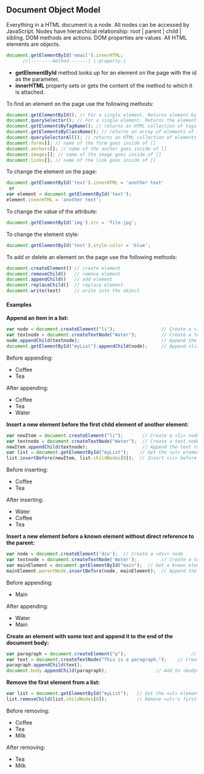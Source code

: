 ## Document Object Model
Everything in a HTML document is a node. All nodes can be accessed by JavaScript. Nodes have hierarchical relationship: root | parent | child | sibling. DOM methods are actions. DOM properties are values. All HTML elements are objects.
```javascript
document.getElementById('email').innerHTML;
      //|--------method-------| |-property-| 
```
- **getElementById** method looks up for an element on the page with the id as the parameter.
- **innerHTML** property sets or gets the content of the method to which it is attached.

To find an element on the page use the following methods:
```javascript
document.getElementById(); // For a single element. Returns element by its id
document.querySelector(); // For a single element. Returns the element selected as a parameter.
document.getElementsByTagName(); // returns an HTML collection of tags found. 
document.getElementsByClassName(); // returns an array of elements of this class.
document.querySelectorAll(); // returns an HTML collection of elements selected as a parameter.
document.forms[]; // name of the form goes inside of []
document.anchors[]; // name of the anchor goes inside of []
document.images[]; // name of the image goes inside of []
document.links[]; // name of the link goes inside of []
```
To change the element on the page:
```javascript
document.getElementById('text').innerHTML = 'another text'
 or
var element = document.getElementById('text');
element.innerHTML = 'another text';
```
To change the value of the attribute:
```javascript
document.getElementById('img').src = 'file.jpg';
```
To change the element style:
```javascript
document.getElementById('text').style.color = 'blue';
```
To add or delete an element on the page use the following methods:
```javascript
document.createElement() // create element
document.removeChild()   // remove element
document.appendChild()   // add element
document.replaceChild()  // replace element
document.write(text)     // write into the object
```

#### Examples
**Append an item in a list:**
```javascript
var node = document.createElement("li");                 // Create a <li> node
var textnode = document.createTextNode("Water");         // Create a text node
node.appendChild(textnode);                              // Append the text to <li>
document.getElementById("myList").appendChild(node);     // Append <li> to <ul> with id="myList"
```
Before appending:
- Coffee
- Tea

After appending:
- Coffee
- Tea
- Water

**Insert a new element before the first child element of another element:**
```javaScript
var newItem = document.createElement("li");       // Create a <li> node
var textnode = document.createTextNode("Water");  // Create a text node
newItem.appendChild(textnode);                    // Append the text to <li>
var list = document.getElementById("myList");    // Get the <ul> element to insert a new node
list.insertBefore(newItem, list.childNodes[0]);  // Insert <li> before the first child of <ul>
```
Before inserting:
- Coffee
- Tea

After inserting:
- Water
- Coffee
- Tea

**Insert a new element before a known element without direct reference to the parent:**
```javascript
var node = document.createElement('div');  // Create a <div> node
var textnode = document.createTextNode('Water');         // Create a text node
var mainElement = document.getElementById("main");  // Get a known element with id "main"
mainElement.parentNode.insertBefore(node, mainElement);  // Append the new element right before "main"
```
Before appending:
- Main

After appending:
- Water
- Main

**Create an element with some text and append it to the end of the document body:**
```javascript
var paragraph = document.createElement("p");                        // Create a <p> node
var text = document.createTextNode("This is a paragraph.");    // Create a text node
paragraph.appendChild(text);                                           // Append the text to <p>
document.body.appendChild(paragraph);                  // Add to <body> element
```

**Remove the first element from a list:**
```javascript
var list = document.getElementById("myList");   // Get the <ul> element with id="myList"
list.removeChild(list.childNodes[0]);           // Remove <ul>'s first child node (index 0)
```
Before removing:
- Coffee
- Tea
- Milk

After removing:
- Tea
- Milk

